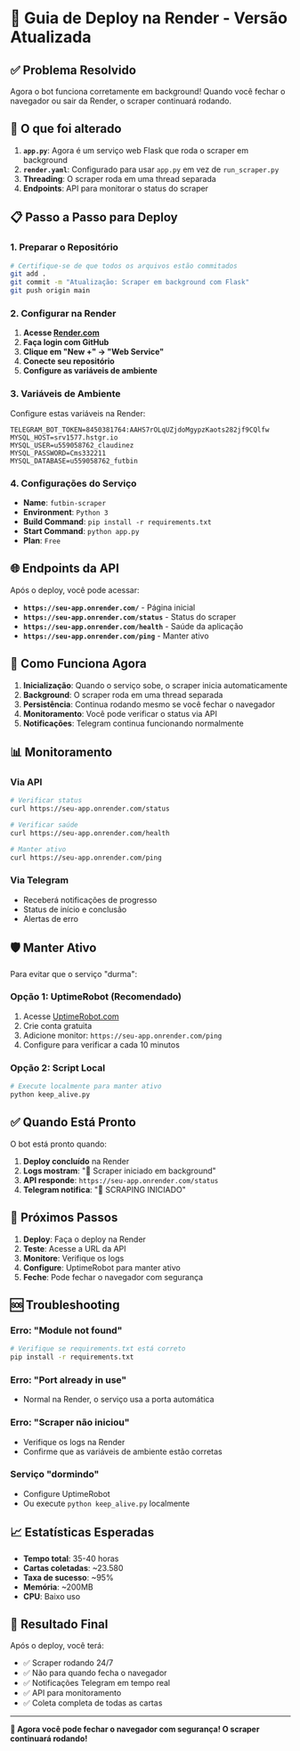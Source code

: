 # 🚀 Guia de Deploy na Render - Versão Atualizada

## ✅ Problema Resolvido

Agora o bot funciona corretamente em background! Quando você fechar o navegador ou sair da Render, o scraper continuará rodando.

## 🔧 O que foi alterado

1. **`app.py`**: Agora é um serviço web Flask que roda o scraper em background
2. **`render.yaml`**: Configurado para usar `app.py` em vez de `run_scraper.py`
3. **Threading**: O scraper roda em uma thread separada
4. **Endpoints**: API para monitorar o status do scraper

## 📋 Passo a Passo para Deploy

### 1. Preparar o Repositório

```bash
# Certifique-se de que todos os arquivos estão commitados
git add .
git commit -m "Atualização: Scraper em background com Flask"
git push origin main
```

### 2. Configurar na Render

1. **Acesse [Render.com](https://render.com)**
2. **Faça login com GitHub**
3. **Clique em "New +" → "Web Service"**
4. **Conecte seu repositório**
5. **Configure as variáveis de ambiente**

### 3. Variáveis de Ambiente

Configure estas variáveis na Render:

```env
TELEGRAM_BOT_TOKEN=8450381764:AAHS7rOLqUZjdoMgypzKaots282jf9CQlfw
MYSQL_HOST=srv1577.hstgr.io
MYSQL_USER=u559058762_claudinez
MYSQL_PASSWORD=Cms332211
MYSQL_DATABASE=u559058762_futbin
```

### 4. Configurações do Serviço

- **Name**: `futbin-scraper`
- **Environment**: `Python 3`
- **Build Command**: `pip install -r requirements.txt`
- **Start Command**: `python app.py`
- **Plan**: `Free`

## 🌐 Endpoints da API

Após o deploy, você pode acessar:

- **`https://seu-app.onrender.com/`** - Página inicial
- **`https://seu-app.onrender.com/status`** - Status do scraper
- **`https://seu-app.onrender.com/health`** - Saúde da aplicação
- **`https://seu-app.onrender.com/ping`** - Manter ativo

## 🔄 Como Funciona Agora

1. **Inicialização**: Quando o serviço sobe, o scraper inicia automaticamente
2. **Background**: O scraper roda em uma thread separada
3. **Persistência**: Continua rodando mesmo se você fechar o navegador
4. **Monitoramento**: Você pode verificar o status via API
5. **Notificações**: Telegram continua funcionando normalmente

## 📊 Monitoramento

### Via API
```bash
# Verificar status
curl https://seu-app.onrender.com/status

# Verificar saúde
curl https://seu-app.onrender.com/health

# Manter ativo
curl https://seu-app.onrender.com/ping
```

### Via Telegram
- Receberá notificações de progresso
- Status de início e conclusão
- Alertas de erro

## 🛡️ Manter Ativo

Para evitar que o serviço "durma":

### Opção 1: UptimeRobot (Recomendado)
1. Acesse [UptimeRobot.com](https://uptimerobot.com)
2. Crie conta gratuita
3. Adicione monitor: `https://seu-app.onrender.com/ping`
4. Configure para verificar a cada 10 minutos

### Opção 2: Script Local
```bash
# Execute localmente para manter ativo
python keep_alive.py
```

## ✅ Quando Está Pronto

O bot está pronto quando:

1. **Deploy concluído** na Render
2. **Logs mostram**: "🚀 Scraper iniciado em background"
3. **API responde**: `https://seu-app.onrender.com/status`
4. **Telegram notifica**: "🚀 SCRAPING INICIADO"

## 🎯 Próximos Passos

1. **Deploy**: Faça o deploy na Render
2. **Teste**: Acesse a URL da API
3. **Monitore**: Verifique os logs
4. **Configure**: UptimeRobot para manter ativo
5. **Feche**: Pode fechar o navegador com segurança

## 🆘 Troubleshooting

### Erro: "Module not found"
```bash
# Verifique se requirements.txt está correto
pip install -r requirements.txt
```

### Erro: "Port already in use"
- Normal na Render, o serviço usa a porta automática

### Erro: "Scraper não iniciou"
- Verifique os logs na Render
- Confirme que as variáveis de ambiente estão corretas

### Serviço "dormindo"
- Configure UptimeRobot
- Ou execute `python keep_alive.py` localmente

## 📈 Estatísticas Esperadas

- **Tempo total**: 35-40 horas
- **Cartas coletadas**: ~23.580
- **Taxa de sucesso**: ~95%
- **Memória**: ~200MB
- **CPU**: Baixo uso

## 🎉 Resultado Final

Após o deploy, você terá:
- ✅ Scraper rodando 24/7
- ✅ Não para quando fecha o navegador
- ✅ Notificações Telegram em tempo real
- ✅ API para monitoramento
- ✅ Coleta completa de todas as cartas

---

**🚀 Agora você pode fechar o navegador com segurança! O scraper continuará rodando!** 